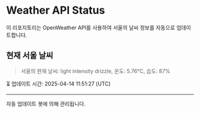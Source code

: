
# Weather API Status

이 리포지토리는 OpenWeather API를 사용하여 서울의 날씨 정보를 자동으로 업데이트합니다.

## 현재 서울 날씨
> 서울의 현재 날씨: light intensity drizzle, 온도: 5.76°C, 습도: 87%

⏳ 업데이트 시간: 2025-04-14 11:51:27 (UTC)

---
자동 업데이트 봇에 의해 관리됩니다.
